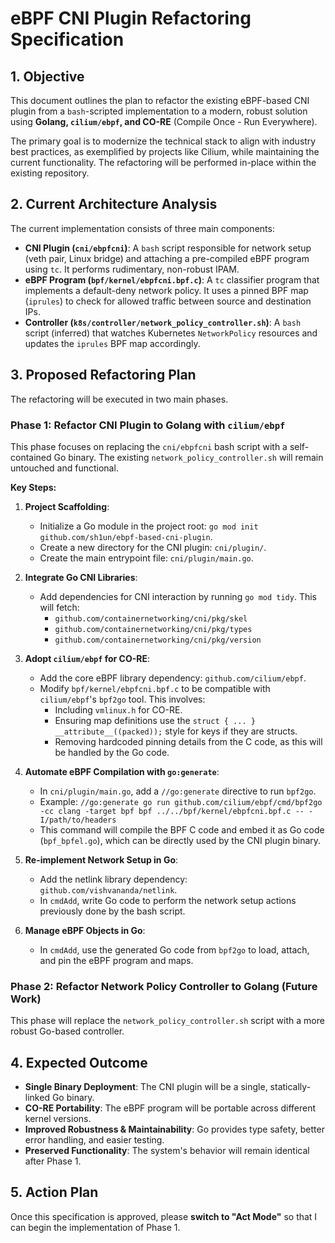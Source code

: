 # eBPF CNI Plugin Refactoring Specification

## 1. Objective

This document outlines the plan to refactor the existing eBPF-based CNI plugin from a `bash`-scripted implementation to a modern, robust solution using **Golang, `cilium/ebpf`, and CO-RE** (Compile Once - Run Everywhere).

The primary goal is to modernize the technical stack to align with industry best practices, as exemplified by projects like Cilium, while maintaining the current functionality. The refactoring will be performed in-place within the existing repository.

## 2. Current Architecture Analysis

The current implementation consists of three main components:

*   **CNI Plugin (`cni/ebpfcni`)**: A `bash` script responsible for network setup (veth pair, Linux bridge) and attaching a pre-compiled eBPF program using `tc`. It performs rudimentary, non-robust IPAM.
*   **eBPF Program (`bpf/kernel/ebpfcni.bpf.c`)**: A `tc` classifier program that implements a default-deny network policy. It uses a pinned BPF map (`iprules`) to check for allowed traffic between source and destination IPs.
*   **Controller (`k8s/controller/network_policy_controller.sh`)**: A `bash` script (inferred) that watches Kubernetes `NetworkPolicy` resources and updates the `iprules` BPF map accordingly.

## 3. Proposed Refactoring Plan

The refactoring will be executed in two main phases.

### Phase 1: Refactor CNI Plugin to Golang with `cilium/ebpf`

This phase focuses on replacing the `cni/ebpfcni` bash script with a self-contained Go binary. The existing `network_policy_controller.sh` will remain untouched and functional.

**Key Steps:**

1.  **Project Scaffolding**:
    *   Initialize a Go module in the project root: `go mod init github.com/sh1un/ebpf-based-cni-plugin`.
    *   Create a new directory for the CNI plugin: `cni/plugin/`.
    *   Create the main entrypoint file: `cni/plugin/main.go`.

2.  **Integrate Go CNI Libraries**:
    *   Add dependencies for CNI interaction by running `go mod tidy`. This will fetch:
        *   `github.com/containernetworking/cni/pkg/skel`
        *   `github.com/containernetworking/cni/pkg/types`
        *   `github.com/containernetworking/cni/pkg/version`

3.  **Adopt `cilium/ebpf` for CO-RE**:
    *   Add the core eBPF library dependency: `github.com/cilium/ebpf`.
    *   Modify `bpf/kernel/ebpfcni.bpf.c` to be compatible with `cilium/ebpf`'s `bpf2go` tool. This involves:
        *   Including `vmlinux.h` for CO-RE.
        *   Ensuring map definitions use the `struct { ... } __attribute__((packed));` style for keys if they are structs.
        *   Removing hardcoded pinning details from the C code, as this will be handled by the Go code.

4.  **Automate eBPF Compilation with `go:generate`**:
    *   In `cni/plugin/main.go`, add a `//go:generate` directive to run `bpf2go`.
    *   Example: `//go:generate go run github.com/cilium/ebpf/cmd/bpf2go -cc clang -target bpf bpf ../../bpf/kernel/ebpfcni.bpf.c -- -I/path/to/headers`
    *   This command will compile the BPF C code and embed it as Go code (`bpf_bpfel.go`), which can be directly used by the CNI plugin binary.

5.  **Re-implement Network Setup in Go**:
    *   Add the netlink library dependency: `github.com/vishvananda/netlink`.
    *   In `cmdAdd`, write Go code to perform the network setup actions previously done by the bash script.

6.  **Manage eBPF Objects in Go**:
    *   In `cmdAdd`, use the generated Go code from `bpf2go` to load, attach, and pin the eBPF program and maps.

### Phase 2: Refactor Network Policy Controller to Golang (Future Work)

This phase will replace the `network_policy_controller.sh` script with a more robust Go-based controller.

## 4. Expected Outcome

*   **Single Binary Deployment**: The CNI plugin will be a single, statically-linked Go binary.
*   **CO-RE Portability**: The eBPF program will be portable across different kernel versions.
*   **Improved Robustness & Maintainability**: Go provides type safety, better error handling, and easier testing.
*   **Preserved Functionality**: The system's behavior will remain identical after Phase 1.

## 5. Action Plan

Once this specification is approved, please **switch to "Act Mode"** so that I can begin the implementation of Phase 1.
